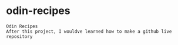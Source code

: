 # odin-recipes
    Odin Recipes
    After this project, I wouldve learned how to make a github live repository
